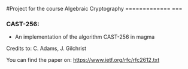 #Project for the course Algebraic Cryptography 
============= ===

### CAST-256:

* An implementation of the algorithm CAST-256 in magma

Credits to: C. Adams, J. Gilchrist

You can find the paper on: https://www.ietf.org/rfc/rfc2612.txt
